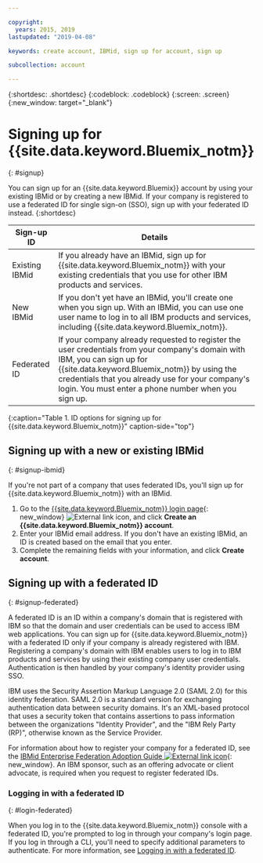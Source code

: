 ```yaml
---

copyright:
  years: 2015, 2019
lastupdated: "2019-04-08"

keywords: create account, IBMid, sign up for account, sign up

subcollection: account

---
```


{:shortdesc: .shortdesc}
{:codeblock: .codeblock}
{:screen: .screen}
{:new_window: target="_blank"}


# Signing up for {{site.data.keyword.Bluemix_notm}}
{: #signup}

You can sign up for an {{site.data.keyword.Bluemix}} account by using your existing IBMid or by creating a new IBMid. If your company is registered to use a federated ID for single sign-on (SSO), sign up with your federated ID instead.
{:shortdesc}

| Sign-up ID | Details |    
|-----------------|---------|
|Existing IBMid   | If you already have an IBMid, sign up for {{site.data.keyword.Bluemix_notm}} with your existing credentials that you use for other IBM products and services. |
|New IBMid        | If you don't yet have an IBMid, you'll create one when you sign up. With an IBMid, you can use one user name to log in to all IBM products and services, including {{site.data.keyword.Bluemix_notm}}. |
|Federated ID     | If your company already requested to register the user credentials from your company's domain with IBM, you can sign up for {{site.data.keyword.Bluemix_notm}} by using the credentials that you already use for your company's login. You must enter a phone number when you sign up. |
{:caption="Table 1. ID options for signing up for {{site.data.keyword.Bluemix_notm}}" caption-side="top"}

## Signing up with a new or existing IBMid
{: #signup-ibmid}

If you're not part of a company that uses federated IDs, you'll sign up for {{site.data.keyword.Bluemix_notm}} with an IBMid.

1. Go to the [{{site.data.keyword.Bluemix_notm}} login page](https://cloud.ibm.com/){: new_window} ![External link icon](../icons/launch-glyph.svg "External link icon"), and click **Create an {{site.data.keyword.Bluemix_notm}} account**.
1. Enter your IBMid email address. If you don't have an existing IBMid, an ID is created based on the email that you enter.
1. Complete the remaining fields with your information, and click **Create account**.


## Signing up with a federated ID
{: #signup-federated}

A federated ID is an ID within a company's domain that is registered with IBM so that the domain and user credentials can be used to access IBM web applications. You can sign up for {{site.data.keyword.Bluemix_notm}} with a federated ID only if your company is already registered with IBM. Registering a company's domain with IBM enables users to log in to IBM products and services by using their existing company user credentials. Authentication is then handled by your company's identity provider using SSO.

IBM uses the Security Assertion Markup Language 2.0 (SAML 2.0) for this identity federation. SAML 2.0 is a standard version for exchanging authentication data between security domains. It's an XML-based protocol that uses a security token that contains assertions to pass information between the organizations "Identity Provider", and the "IBM Rely Party (RP)", otherwise known as the Service Provider.

For information about how to register your company for a federated ID, see the [IBMid Enterprise Federation Adoption Guide ![External link icon](../icons/launch-glyph.svg)](https://ibm.box.com/v/IBMid-Federation-Guide){: new_window}. An IBM sponsor, such as an offering advocate or client advocate, is required when you request to register federated IDs.

### Logging in with a federated ID
{: #login-federated}

When you log in to the {{site.data.keyword.Bluemix_notm}} console with a federated ID, you're prompted to log in through your company's login page. If you log in through a CLI, you'll need to specify additional parameters to authenticate. For more information, see [Logging in with a federated ID](/docs/iam?topic=iam-federated_id).
